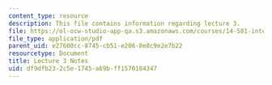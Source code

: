 ```yaml
---
content_type: resource
description: This file contains information regarding lecture 3.
file: https://ol-ocw-studio-app-qa.s3.amazonaws.com/courses/14-581-international-economics-i-spring-2013/df9dfb232c5e1745a69bff1570184347_MIT14_581S13_classnotes3.pdf
file_type: application/pdf
parent_uid: e27600cc-8745-cb51-e206-0e8c9e2e7b22
resourcetype: Document
title: Lecture 3 Notes
uid: df9dfb23-2c5e-1745-a69b-ff1570184347
---
```

